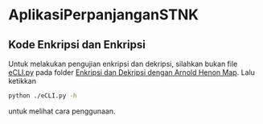 # AplikasiPerpanjanganSTNK

## Kode Enkripsi dan Enkripsi
Untuk melakukan pengujian enkripsi dan dekripsi, silahkan bukan file [eCLI.py](https://github.com/RizkiPutra660/AplikasiPerpanjanganSTNK/blob/main/Enkripsi%20dan%20Dekripsi%20dengan%20Arnold%20Henon%20Map/eCLI.py) pada folder [Enkripsi dan Dekripsi dengan Arnold Henon Map](https://github.com/RizkiPutra660/AplikasiPerpanjanganSTNK/tree/main/Enkripsi%20dan%20Dekripsi%20dengan%20Arnold%20Henon%20Map). Lalu ketikkan
```bash
python ./eCLI.py -h 
```
untuk melihat cara penggunaan.
